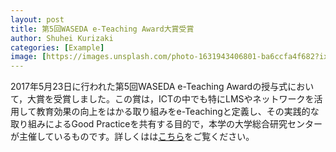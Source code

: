 ```yaml
---
layout: post
title: 第5回WASEDA e-Teaching Award大賞受賞
author: Shuhei Kurizaki
categories: [Example]
image: [https://images.unsplash.com/photo-1631943406801-ba6ccfa4f682?ixlib=rb-1.2.1&ixid=MnwxMjA3fDB8MHxwaG90by1wYWdlfHx8fGVufDB8fHx8&auto=format&fit=crop&w=2787&q=80](https://www.waseda.jp/inst/ches/assets/uploads/2017/05/DSC0447-610x407.jpg)https://www.waseda.jp/inst/ches/assets/uploads/2017/05/DSC0447-610x407.jpg
---
```


2017年5月23日に行われた第5回WASEDA e-Teaching Awardの授与式において，大賞を受賞しました。この賞は，ICTの中でも特にLMSやネットワークを活用して教育効果の向上をはかる取り組みをe-Teachingと定義し、その実践的な取り組みによるGood Practiceを共有する目的で，本学の大学総合研究センターが主催しているものです。詳しくはは[こちら](https://www.waseda.jp/inst/ches/assets/uploads/2019/05/2016e-TA_06_kurisaki.pdf)をご覧ください。
